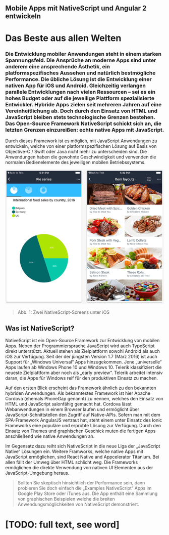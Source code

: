## Mobile Apps mit NativeScript und Angular 2 entwickeln

# Das Beste aus allen Welten

### Die Entwicklung mobiler Anwendungen steht in einem starken Spannungsfeld. Die Ansprüche an moderne Apps sind unter anderem eine ansprechende Ästhetik, ein platformspezifisches Aussehen und natürlich bestmögliche Performance. Die übliche Lösung ist die Entwicklung einer nativen App für iOS und Android. Gleichzeitig verlangen parallele Entwicklungen nach vielen Ressourcen – sei es ein hohes Budget oder auf die jeweilige Plattform spezialisierte Entwickler. Hybride Apps zielen seit mehreren Jahren auf eine Vereinheitlichung ab. Doch durch den Einsatz von HTML und JavaScript bleiben stets technologische Grenzen bestehen. Das Open-Source Framework NativeScript schickt sich an, die letzten Grenzen einzureißen: echte native Apps mit JavaScript.

Durch dieses Framework ist es möglich, mit JavaScript Anwendungen zu entwickeln, welche von einer platformspezifischen Lösung auf Basis von Objective-C / Swift oder Java nicht mehr zu unterscheiden sind. Die Anwendungen haben die gewohnte Geschwindigkeit und verwenden die normalen Bedienelemente des jeweiligen mobilen Betriebssystems.


![iOS Screenshots](./images/Screenshots.png "iOS Screenshots")
> Abb. 1: Zwei NativeScript-Screens unter iOS


## Was ist NativeScript?

NativeScript ist ein Open-Source Framework zur Entwicklung von mobilen Apps. Neben der Programmiersprache JavaScript wird auch TypeScript direkt unterstützt. Aktuell stehen als Zielplattform sowohl Android als auch iOS zur Verfügung. Seit der der jüngsten Version 1.7 (März 2016) ist auch Support für „Windows Universal“ Apps hinzugekommen. Jene „universelle“ Apps laufen ab Windows Phone 10 und Windows 10. Telerik klassifiziert die neueste Zielplattform aber noch als „early preview“. Telerik arbeitet intensiv daran, die Apps für Windows reif für den produktiven Einsatz zu machen.    

Auf den ersten Blick erscheint das Framework ähnlich zu den bekannten hybriden Anwendungen. Als bekanntestes Framework ist hier Apache Cordova (ehemals PhoneGap genannt) zu nennen, welches den Einsatz von HTML und JavaScript salonfähig gemacht hat. Cordova lässt Webanwendungen in einem Browser laufen und ermöglicht über JavaScript-Schnittstellen den Zugriff auf Native-APIs. Sofern man mit dem SPA-Framework AngularJS vertraut hat, steht einem unter Einsatz des Ionic Frameworks eine populäre und erprobte Lösung zur Verfügung. Durch den Einsatz von Themes und graphischen Geschick muten die fertigen Apps anschließend wie native Anwendungen an. 

Im Gegensatz dazu reiht sich NativeScript in die neue Liga der „JavaScript Native“ Lösungen ein. Weitere Framworks, welche native Apps mit JavaScript ermöglichen, sind React Native and Appcelerator Titanium. Bei allen fällt der Umweg über HTML schlicht weg. Die Frameworks ermöglichen die direkte Verwendung von nativen UI Elementen aus der JavaScript-Umgebung heraus.

> Sollten Sie skeptisch hinsichtlich der Performance sein, dann probieren Sie doch einfach die „Examples NativeScript“ Apps im Google Play Store oder iTunes aus. Die App enthält eine Sammlung von graphischen Beispielen welche die breiten Anwendungsmöglichkeiten von NativeScript demonstriert.

# [TODO: full text, see word]
